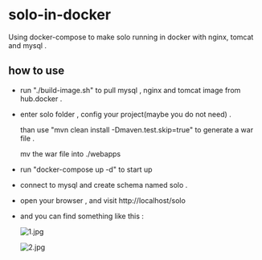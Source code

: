 # solo-in-docker
Using docker-compose to make solo running in docker with nginx, tomcat and mysql .

## how to use

* run "./build-image.sh" to pull mysql , nginx and tomcat image from hub.docker . 

* enter solo folder , config your project(maybe you do not need) . 

    than use "mvn clean install -Dmaven.test.skip=true" to generate a war file .
    
    mv the war file into ./webapps   
    
* run "docker-compose up -d" to start up    

* connect to mysql and create schema named solo .

* open your browser , and visit http://localhost/solo
    
* and you can find something like this :

    ![1.jpg](https://github.com/liumapp/solo-in-docker/blob/master/pic/1.jpg)
    
    ![2.jpg](https://github.com/liumapp/solo-in-docker/blob/master/pic/2.jpg)
    
                 
